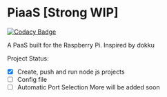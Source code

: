 # PiaaS [Strong WIP]

[![Codacy Badge](https://api.codacy.com/project/badge/Grade/033dce0002f642758d8f0634268f6813)](https://www.codacy.com/app/m.granderath/PiaaS?utm_source=github.com&utm_medium=referral&utm_content=magrandera/PiaaS&utm_campaign=badger)

A PaaS built for the Raspberry Pi. Inspired by dokku

Project Status:

- [x] Create, push and run node js projects
- [ ] Config file
- [ ] Automatic Port Selection
More will be added soon